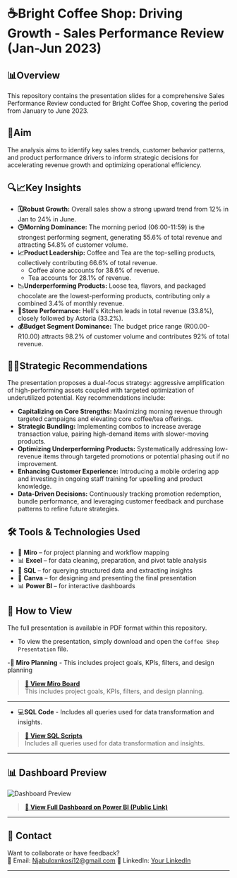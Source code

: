 # ☕Bright Coffee Shop: Driving Growth - Sales Performance Review (Jan-Jun 2023)

## 📊Overview 

This repository contains the presentation slides for a comprehensive Sales Performance Review conducted for Bright Coffee Shop, covering the period from January to June 2023.

## 📝Aim

The analysis aims to identify key sales trends, customer behavior patterns, and product performance drivers to inform strategic decisions for accelerating revenue growth and optimizing operational efficiency.


## 🔍📈Key Insights

* **🗓️Robust Growth:** Overall sales show a strong upward trend from 12% in Jan to 24% in June.
* **🕒Morning Dominance:** The morning period (06:00-11:59) is the strongest performing segment, generating 55.6% of total revenue and attracting 54.8% of customer volume.
* **📈Product Leadership:** Coffee and Tea are the top-selling products, collectively contributing 66.6% of total revenue.
  * Coffee alone accounts for 38.6% of revenue.
  * Tea accounts for 28.1% of revenue.
* **📉Underperforming Products:** Loose tea, flavors, and packaged chocolate are the lowest-performing products, contributing only a combined 3.4% of monthly revenue.
* **📍Store Performance:** Hell's Kitchen leads in total revenue (33.8%), closely followed by Astoria (33.2%).
* **💰Budget Segment Dominance:** The budget price range (R00.00-R10.00) attracts 98.2% of customer volume and contributes 92% of total revenue.

## 🎯💡Strategic Recommendations

The presentation proposes a dual-focus strategy: aggressive amplification of high-performing assets coupled with targeted optimization of underutilized potential. Key recommendations include:

* **Capitalizing on Core Strengths:** Maximizing morning revenue through targeted campaigns and elevating core coffee/tea offerings.
* **Strategic Bundling:** Implementing combos to increase average transaction value, pairing high-demand items with slower-moving products.
* **Optimizing Underperforming Products:** Systematically addressing low-revenue items through targeted promotions or potential phasing out if no improvement.
* **Enhancing Customer Experience:** Introducing a mobile ordering app and investing in ongoing staff training for upselling and product knowledge.
* **Data-Driven Decisions:** Continuously tracking promotion redemption, bundle performance, and leveraging customer feedback and purchase patterns to refine future strategies.

## 🛠️ Tools & Technologies Used

- 🧠 **Miro** – for project planning and workflow mapping  
- 📊 **Excel** – for data cleaning, preparation, and pivot table analysis
- 🐘 **SQL** – for querying structured data and extracting insights    
- 🎨 **Canva** – for designing and presenting the final presentation  
- 📊 **Power BI** – for interactive dashboards


  
##  🎥 How to View

The full presentation is available in PDF format within this repository.
- To view the presentation, simply download and open the `Coffee Shop Presentation` file.

-🧠 **Miro Planning** - This includes project goals, KPIs, filters, and design planning

> **[🧠 View Miro Board](https://miro.com/app/board/your-board-link/)**  
This includes project goals, KPIs, filters, and design planning.

---

- 💻**SQL Code** - Includes all queries used for data transformation and insights.


> **[📂 View SQL Scripts](./sql/coffee_shop_analysis.sql)**  
Includes all queries used for data transformation and insights.

---

## 📊 Dashboard Preview

![Dashboard Preview](./images/coffee_dashboard.png)

> **[🔗 View Full Dashboard on Power BI (Public Link)](https://app.powerbi.com/view?r=your-dashboard-link)**

---

## 📩 Contact

Want to collaborate or have feedback?  
📧 Email: Njabuloxnkosi12@gmail.com
🔗 LinkedIn: [Your LinkedIn](https://linkedin.com/in/yourprofile)





---






